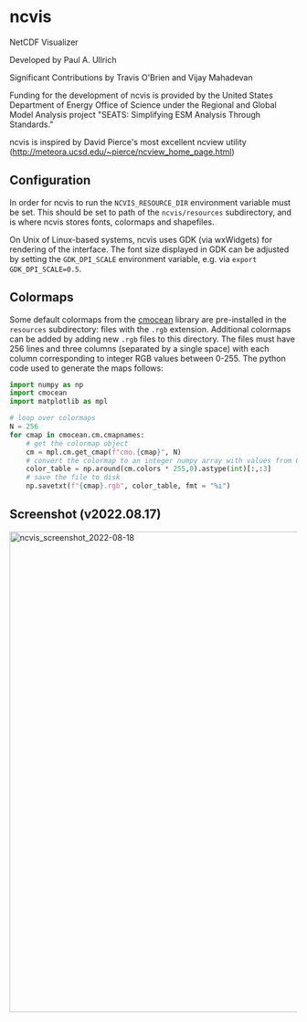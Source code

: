 # ncvis
 NetCDF Visualizer

Developed by Paul A. Ullrich

Significant Contributions by Travis O'Brien and Vijay Mahadevan

Funding for the development of ncvis is provided by the United States Department of Energy Office of Science under the Regional and Global Model Analysis project "SEATS: Simplifying ESM Analysis Through Standards."

ncvis is inspired by David Pierce's most excellent ncview utility (http://meteora.ucsd.edu/~pierce/ncview_home_page.html)

## Configuration

In order for ncvis to run the `NCVIS_RESOURCE_DIR` environment variable must be set. This should be set to path of the `ncvis/resources` subdirectory, and is where ncvis stores fonts, colormaps and shapefiles.

On Unix of Linux-based systems, ncvis uses GDK (via wxWidgets) for rendering of the interface.  The font size displayed in GDK can be adjusted by setting the `GDK_DPI_SCALE` environment variable, e.g. via `export GDK_DPI_SCALE=0.5`.

## Colormaps

Some default colormaps from the [cmocean](https://github.com/matplotlib/cmocean) library are pre-installed in the `resources` subdirectory: files with the `.rgb` extension.  Additional colormaps can be added by adding new `.rgb` files to this directory.  The files must have 256 lines and three columns (separated by a single space) with each column corresponding to integer RGB values between 0-255. The python code used to generate the maps follows: 

```python   
import numpy as np
import cmocean
import matplotlib as mpl

# loop over colormaps
N = 256
for cmap in cmocean.cm.cmapnames:
    # get the colormap object
    cm = mpl.cm.get_cmap(f"cmo.{cmap}", N)
    # convert the colormap to an integer numpy array with values from 0-255
    color_table = np.around(cm.colors * 255,0).astype(int)[:,:3]
    # save the file to disk
    np.savetxt(f"{cmap}.rgb", color_table, fmt = "%i")
```

## Screenshot (v2022.08.17)

<img width="842" alt="ncvis_screenshot_2022-08-18" src="https://user-images.githubusercontent.com/5330916/185477195-0381f475-10d4-4aa4-acdf-c352c87824b2.png">
